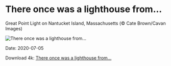 # There once was a lighthouse from...

Great Point Light on Nantucket Island, Massachusetts (© Cate Brown/Cavan Images)

![There once was a lighthouse from...](https://bing.com/th?id=OHR.NantucketIsland_EN-US7343633791_UHD.jpg&rf=LaDigue_UHD.jpg&pid=hp&w=1024&h=576)

Date: 2020-07-05

Download 4k: [There once was a lighthouse from...](https://bing.com/th?id=OHR.NantucketIsland_EN-US7343633791_UHD.jpg&rf=LaDigue_UHD.jpg&pid=hp&w=3840&h=2160)

